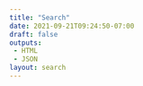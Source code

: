 ```yaml
---
title: "Search"
date: 2021-09-21T09:24:50-07:00
draft: false
outputs:
 - HTML
 - JSON
layout: search
---
```

